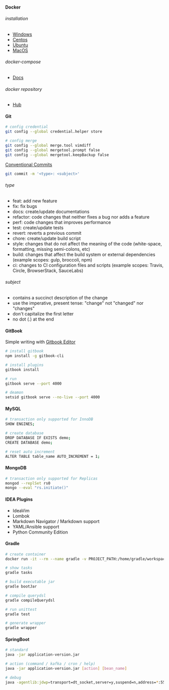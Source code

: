#### Docker

###### installation

* [Windows](https://docs.docker.com/docker-for-windows/install/)
* [Centos](https://docs.docker.com/install/linux/docker-ce/centos/)
* [Ubuntu](https://docs.docker.com/install/linux/docker-ce/ubuntu/)
* [MacOS](https://docs.docker.com/docker-for-mac/install/)

###### docker-compose

* [Docs](https://docs.docker.com/compose/install/)

###### docker repository

* [Hub](https://hub.docker.com/explore/)

#### Git

```bash
# config credential
git config --global credential.helper store

# config merge
git config --global merge.tool vimdiff
git config --global mergetool.prompt false
git config --global mergetool.keepBackup false
```

[Conventional Commits](https://www.conventionalcommits.org/)

```bash
git commit -m '<type>: <subject>'
```

###### type

* feat: add new feature
* fix: fix bugs
* docs: create/update documentations
* refactor: code changes that neither fixes a bug nor adds a feature
* perf: code changes that improves performance
* test: create/update tests
* revert: reverts a previous commit
* chore: create/update build script
* style: changes that do not affect the meaning of the code (white-space, formatting, missing semi-colons, etc)
* build: changes that affect the build system or external dependencies (example scopes: gulp, broccoli, npm)
* ci: changes to CI configuration files and scripts (example scopes: Travis, Circle, BrowserStack, SauceLabs)

###### subject

* contains a succinct description of the change
* use the imperative, present tense: "change" not "changed" nor "changes"
* don't capitalize the first letter
* no dot (.) at the end

#### GitBook

Simple writing with [Gitbook Editor](https://legacy.gitbook.com/editor)

```bash
# install gitbook
npm install -g gitbook-cli

# install plugins
gitbook install

# run
gitbook serve --port 4000

# deamon
setsid gitbook serve --no-live --port 4000
```

#### MySQL

```bash
# transaction only supported for InnoDB
SHOW ENGINES;

# create database
DROP DATABASE IF EXISTS demo;
CREATE DATABASE demo;

# reset auto increment
ALTER TABLE table_name AUTO_INCREMENT = 1;
```

#### MongoDB

```bash
# transaction only supported for Replicas
mongod --replSet rs0
mongo --eval "rs.initiate()"
```

#### IDEA Plugins

* IdeaVim
* Lombok
* Markdown Navigator / Markdown support
* YAML/Ansible support
* Python Community Edition

#### Gradle

```bash
# create container
docker run -it --rm --name gradle -v PROJECT_PATH:/home/gradle/workspace gradle bash

# show tasks
gradle tasks

# build executable jar
gradle bootJar

# compile querydsl
gradle compileQuerydsl

# run unittest
gradle test

# generate wrapper
gradle wrapper
```

#### SpringBoot

```bash
# standard
java -jar application-version.jar

# action (command / kafka / cron / help)
java -jar application-version.jar [action] [bean_name]

# debug
java -agentlib:jdwp=transport=dt_socket,server=y,suspend=n,address=*:5555 -jar application.jar
```
